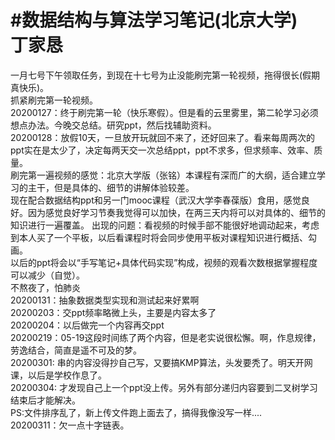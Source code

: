 #数据结构与算法学习笔记(北京大学)<br>
丁家恳
====
一月七号下午领取任务，到现在十七号为止没能刷完第一轮视频，拖得很长(假期真快乐)。<br>
抓紧刷完第一轮视频。<br>
20200127：终于刷完第一轮（快乐寒假）。但是看的云里雾里，第二轮学习必须想点办法。今晚交总结。研究ppt，然后找辅助资料。<br>
20200128：放假10天，一旦放开玩就回不来了，还好回来了。看来每周两次的ppt实在是太少了，决定每两天交一次总结ppt，ppt不求多，但求频率、效率、质量。<br>
刷完第一遍视频的感觉：北京大学版（张铭）本课程有深而广的大纲，适合建立学习的主干，但是具体的、细节的讲解体验较差。<br>
现在配合数据结构ppt和另一门mooc课程（武汉大学李春葆版）食用，感觉良好。因为感觉良好学习节奏我觉得可以加快，在两三天内将可以对具体的、细节的知识进行一遍覆盖。
出现的问题：看视频的时候手部不能很好地调动起来，考虑到本人买了一个平板，以后看课程时将会同步使用平板对课程知识进行概括、勾画。<br>
以后的ppt将会以“手写笔记+具体代码实现”构成，视频的观看次数根据掌握程度可以减少（自觉）。<br>
不熬夜了，怕肺炎<br>
20200131：抽象数据类型实现和测试起来好累啊<br>
20200203：交ppt频率略微上头，主要是内容太多了<br>
20200204：以后做完一个内容再交ppt<br>
20200219：05-19这段时间练了两个内容，但是老实说很松懈。啊，作息规律，劳逸结合，简直是遥不可及的梦。<br>
20200301:  串的内容没得抄自己写，又要搞KMP算法，头发要秃了。明天开网课，以后是学校作息了。<br>
20200304:  才发现自己上一个ppt没上传。另外有部分递归内容要到二叉树学习结束后才能解决。<br>
PS:文件排序乱了，新上传文件跑上面去了，搞得我像没写一样....<br>
20200311：欠一点十字链表。